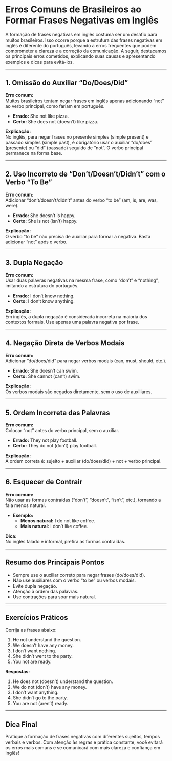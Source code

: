 
# Erros Comuns de Brasileiros ao Formar Frases Negativas em Inglês

A formação de frases negativas em inglês costuma ser um desafio para muitos brasileiros. Isso ocorre porque a estrutura das frases negativas em inglês é diferente do português, levando a erros frequentes que podem comprometer a clareza e a correção da comunicação. A seguir, destacamos os principais erros cometidos, explicando suas causas e apresentando exemplos e dicas para evitá-los.

---

## 1. Omissão do Auxiliar “Do/Does/Did”

**Erro comum:**  
Muitos brasileiros tentam negar frases em inglês apenas adicionando “not” ao verbo principal, como fariam em português.

- **Errado:** She not like pizza.  
- **Certo:** She does not (doesn’t) like pizza.

**Explicação:**  
No inglês, para negar frases no presente simples (simple present) e passado simples (simple past), é obrigatório usar o auxiliar “do/does” (presente) ou “did” (passado) seguido de “not”. O verbo principal permanece na forma base.

---

## 2. Uso Incorreto de “Don’t/Doesn’t/Didn’t” com o Verbo “To Be”

**Erro comum:**  
Adicionar “don’t/doesn’t/didn’t” antes do verbo “to be” (am, is, are, was, were).

- **Errado:** She doesn’t is happy.  
- **Certo:** She is not (isn’t) happy.

**Explicação:**  
O verbo “to be” não precisa de auxiliar para formar a negativa. Basta adicionar “not” após o verbo.

---

## 3. Dupla Negação

**Erro comum:**  
Usar duas palavras negativas na mesma frase, como “don’t” e “nothing”, imitando a estrutura do português.

- **Errado:** I don’t know nothing.  
- **Certo:** I don’t know anything.

**Explicação:**  
Em inglês, a dupla negação é considerada incorreta na maioria dos contextos formais. Use apenas uma palavra negativa por frase.

---

## 4. Negação Direta de Verbos Modais

**Erro comum:**  
Adicionar “do/does/did” para negar verbos modais (can, must, should, etc.).

- **Errado:** She doesn’t can swim.  
- **Certo:** She cannot (can’t) swim.

**Explicação:**  
Os verbos modais são negados diretamente, sem o uso de auxiliares.

---

## 5. Ordem Incorreta das Palavras

**Erro comum:**  
Colocar “not” antes do verbo principal, sem o auxiliar.

- **Errado:** They not play football.  
- **Certo:** They do not (don’t) play football.

**Explicação:**  
A ordem correta é: sujeito + auxiliar (do/does/did) + not + verbo principal.

---

## 6. Esquecer de Contrair

**Erro comum:**  
Não usar as formas contraídas (“don’t”, “doesn’t”, “isn’t”, etc.), tornando a fala menos natural.

- **Exemplo:**  
  - **Menos natural:** I do not like coffee.  
  - **Mais natural:** I don’t like coffee.

**Dica:**  
No inglês falado e informal, prefira as formas contraídas.

---

## Resumo dos Principais Pontos

- Sempre use o auxiliar correto para negar frases (do/does/did).
- Não use auxiliares com o verbo “to be” ou verbos modais.
- Evite dupla negação.
- Atenção à ordem das palavras.
- Use contrações para soar mais natural.

---

## Exercícios Práticos

Corrija as frases abaixo:

1. He not understand the question.  
2. We doesn’t have any money.  
3. I don’t want nothing.  
4. She didn’t went to the party.  
5. You not are ready.

**Respostas:**

1. He does not (doesn’t) understand the question.
2. We do not (don’t) have any money.
3. I don’t want anything.
4. She didn’t go to the party.
5. You are not (aren’t) ready.

---

## Dica Final

Pratique a formação de frases negativas com diferentes sujeitos, tempos verbais e verbos. Com atenção às regras e prática constante, você evitará os erros mais comuns e se comunicará com mais clareza e confiança em inglês!
```
